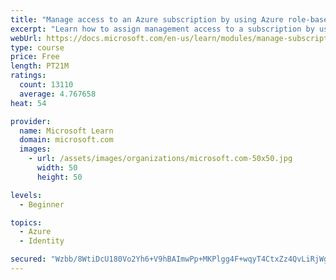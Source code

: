 ```yaml
---
title: "Manage access to an Azure subscription by using Azure role-based access control (RBAC)"
excerpt: "Learn how to assign management access to a subscription by using Azure role-based access control."
webUrl: https://docs.microsoft.com/en-us/learn/modules/manage-subscription-access-azure-rbac/
type: course
price: Free
length: PT21M
ratings:
  count: 13110
  average: 4.767658
heat: 54

provider:
  name: Microsoft Learn
  domain: microsoft.com
  images:
    - url: /assets/images/organizations/microsoft.com-50x50.jpg
      width: 50
      height: 50

levels:
  - Beginner

topics:
  - Azure
  - Identity

secured: "Wzbb/8WtiDcU180Vo2Yh6+V9hBAImwPp+MKPlgg4F+wqyT4CtxZz4QvLiRjWg2PVmG7VuTcmgsiJ6Rzv6s7vYuwOnFBKYb78dA8hOIK/ci2+wgdok8gxCmSMqHBnQ6f7rYtsx4kUDR6B50dabXAzfcq20i2LCGXR2rs59xElSrdGs/wX/u4cY15jVpWNqXyomn1T5p6nqCXK+TtzWrCQt+daS3D4gjeLfNOKlVA3Rnk6x7XXPjHf+/bHxyy/nBByijrndv84nZrzCw2xLtYBSxY73so2DECo5JTbRL7BPkIzK2Tw8kRJAoueRgpj+Xsg5eMHf0b4BU9Lg4OGJH+b1aDDwBTXFApxSKNLzKQh4TrMaofHg62oMVto6JpqOuIcWcVM7VHhlDivjIgIrNATULaJxjhmtrXNlVKb5mgay1bcnnLORCQkRAT17uLx0Dv3;MFftq9PXS2PFf4fcBDKkPQ=="
---
```


